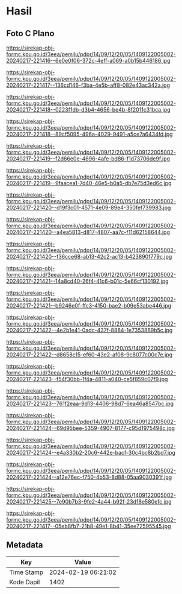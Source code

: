 # Hasil

## Foto C Plano

https://sirekap-obj-formc.kpu.go.id/3eea/pemilu/pdpr/14/09/12/20/05/1409122005002-20240217-221416--6e0e0f06-372c-4eff-a069-a0b15b446186.jpg

https://sirekap-obj-formc.kpu.go.id/3eea/pemilu/pdpr/14/09/12/20/05/1409122005002-20240217-221417--136cd146-f3ba-4e5b-aff8-082e43ac342a.jpg

https://sirekap-obj-formc.kpu.go.id/3eea/pemilu/pdpr/14/09/12/20/05/1409122005002-20240217-221418--0223f1db-d3b4-4656-be4b-8f2011c31bca.jpg

https://sirekap-obj-formc.kpu.go.id/3eea/pemilu/pdpr/14/09/12/20/05/1409122005002-20240217-221418--89cf5095-496a-4029-9491-a5ce7a6434fd.jpg

https://sirekap-obj-formc.kpu.go.id/3eea/pemilu/pdpr/14/09/12/20/05/1409122005002-20240217-221419--f2d66e0e-4696-4afe-bd86-f1d73706de9f.jpg

https://sirekap-obj-formc.kpu.go.id/3eea/pemilu/pdpr/14/09/12/20/05/1409122005002-20240217-221419--9faacea1-7d40-46e5-b0a5-db7e75d3ed6c.jpg

https://sirekap-obj-formc.kpu.go.id/3eea/pemilu/pdpr/14/09/12/20/05/1409122005002-20240217-221420--d19f3c01-4571-4e09-89e4-350fef739983.jpg

https://sirekap-obj-formc.kpu.go.id/3eea/pemilu/pdpr/14/09/12/20/05/1409122005002-20240217-221420--a4ea5813-d817-4807-aa7c-f11d62158644.jpg

https://sirekap-obj-formc.kpu.go.id/3eea/pemilu/pdpr/14/09/12/20/05/1409122005002-20240217-221420--f36cce68-ab13-42c2-ac13-b423890f779c.jpg

https://sirekap-obj-formc.kpu.go.id/3eea/pemilu/pdpr/14/09/12/20/05/1409122005002-20240217-221421--14a8cd40-26f4-41c6-b01c-5e66cf130192.jpg

https://sirekap-obj-formc.kpu.go.id/3eea/pemilu/pdpr/14/09/12/20/05/1409122005002-20240217-221421--b9246e0f-ffc3-4150-bae2-b09e53abe446.jpg

https://sirekap-obj-formc.kpu.go.id/3eea/pemilu/pdpr/14/09/12/20/05/1409122005002-20240217-221422--4e2b1e41-0adc-437f-8884-1e7353889b5c.jpg

https://sirekap-obj-formc.kpu.go.id/3eea/pemilu/pdpr/14/09/12/20/05/1409122005002-20240217-221422--d8658c15-ef60-43e2-af08-9c8077c00c7e.jpg

https://sirekap-obj-formc.kpu.go.id/3eea/pemilu/pdpr/14/09/12/20/05/1409122005002-20240217-221423--f54f30bb-1f4a-4811-a040-ce5f859c07f9.jpg

https://sirekap-obj-formc.kpu.go.id/3eea/pemilu/pdpr/14/09/12/20/05/1409122005002-20240217-221423--761f2eaa-9d13-4406-98d7-6ea46a8547bc.jpg

https://sirekap-obj-formc.kpu.go.id/3eea/pemilu/pdpr/14/09/12/20/05/1409122005002-20240217-221424--69d95bee-5359-4907-8177-c95d1975498c.jpg

https://sirekap-obj-formc.kpu.go.id/3eea/pemilu/pdpr/14/09/12/20/05/1409122005002-20240217-221424--e4a330b2-20c6-442e-bacf-30c4bc8b2bd7.jpg

https://sirekap-obj-formc.kpu.go.id/3eea/pemilu/pdpr/14/09/12/20/05/1409122005002-20240217-221424--a12e76ec-f750-4b53-8d88-05aa9030391f.jpg

https://sirekap-obj-formc.kpu.go.id/3eea/pemilu/pdpr/14/09/12/20/05/1409122005002-20240217-221425--7e90b7b3-9fe2-4a44-b92f-23d18e580efc.jpg

https://sirekap-obj-formc.kpu.go.id/3eea/pemilu/pdpr/14/09/12/20/05/1409122005002-20240217-221417--05eb8fb7-21b8-49e1-8b41-35ee72595545.jpg


## Metadata

| Key        | Value               |
| ---------- | ------------------- |
| Time Stamp | 2024-02-19 06:21:02 |
| Kode Dapil | 1402                |



